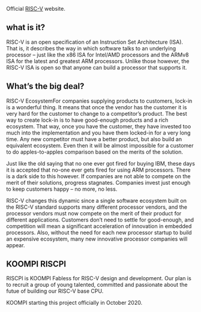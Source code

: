 Official [RISC-V](https://riscv.org/about/) website.

## what is it?

RISC-V is an open specification of an Instruction Set Architecture (ISA). That is, it describes the way in which software talks to an underlying processor – just like the x86 ISA for Intel/AMD processors and the ARMv8 ISA for the latest and greatest ARM processors. Unlike those however, the RISC-V ISA is open so that anyone can build a processor that supports it.

## What’s the big deal?

RISC-V EcosystemFor companies supplying products to customers, lock-in is a wonderful thing. It means that once the vendor has the customer it is very hard for the customer to change to a competitor’s product. The best way to create lock-in is to have good-enough products and a rich ecosystem. That way, once you have the customer, they have invested too much into the implementation and you have them locked-in for a very long time. Any new competitor must have a better product, but also build an equivalent ecosystem. Even then it will be almost impossible for a customer to do apples-to-apples comparison based on the merits of the solution.

Just like the old saying that no one ever got fired for buying IBM, these days it is accepted that no-one ever gets fired for using ARM processors. There is a dark side to this however. If companies are not able to compete on the merit of their solutions, progress stagnates. Companies invest just enough to keep customers happy – no more, no less.

RISC-V changes this dynamic since a single software ecosystem built on the RISC-V standard supports many different processor vendors, and the processor vendors must now compete on the merit of their product for different applications. Customers don’t need to settle for good-enough, and competition will mean a significant acceleration of innovation in embedded processors. Also, without the need for each new processor startup to build an expensive ecosystem, many new innovative processor companies will appear.

## KOOMPI RISCPI

RISCPI is KOOMPI Fabless for RISC-V design and development. Our plan is to recruit a group of young talented, committed and passionate about the futue of building our RISC-V base CPU.

KOOMPI starting this project officially in October 2020.